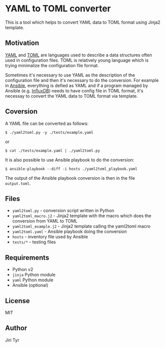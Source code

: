 YAML to TOML converter
======================

This is a tool which helps to convert YAML data to TOML format using Jinja2
template.


Motivation
----------

[YAML](http://www.yaml.org/) and [TOML](https://github.com/toml-lang/toml) are
languages used to describe a data structures often used in configuration files.
TOML is relatively young language which is trying minimalize the configuration
file format.

Sometimes it's necessary to use YAML as the description of the configuration file
and then it's necessary to do the conversion. For example in
[Ansible](http://ansible.com), everything is defied as YAML and if a program
managed by Ansible (e.g. [InfluxDB](http://influxdb.com)) needs to have config
file in TOML format, it's necessay to convert the YAML data to TOML format via
template.


Coversion
---------

A YAML file can be converted as follows:

```
$ ./yaml2toml.py -y ./tests/example.yaml
```

or

```
$ cat ./tests/example.yaml | ./yaml2toml.py
```

It is also possible to use Ansible playbook to do the conversion:

```
$ ansible-playbook --diff -i hosts ./yaml2toml_playbook.yaml
```

The output of the Ansible playbook conversion is then in the file `output.toml`.


Files
-----

- `yaml2toml.py` - conversion script written in Python
- `yaml2toml_macro.j2` - Jinja2 template with the macro which does the conversion
   from YAML to TOML
- `yaml2toml_example.j2` - Jinja2 template calling the yaml2toml macro
- `yaml2toml.yaml` - Ansible playbook doing the conversion
- `hosts` - inventory file used by Ansible
- `tests/*` - testing files


Requirements
------------

- Python v2
- `jinja` Python module
- `yaml` Python module
- Ansible (optional)


License
-------

MIT


Author
------

Jiri Tyr
